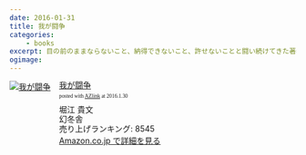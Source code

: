 ```yaml
---
date: 2016-01-31
title: 我が闘争
categories: 
    - books
excerpt: 目の前のままならないこと、納得できないこと、許せないことと闘い続けてきた著者が、自分の半生を正直に語りつくす。
ogimage: 
---
```


<div class="azlink-box"><div class="azlink-image" style="float:left"><a href="http://www.amazon.co.jp/exec/obidos/ASIN/4344027027/warikiru-22/ref=nosim/" name="azlinklink" target="_blank"><img src="http://ecx.images-amazon.com/images/I/31OiufWMhlL._SL160_.jpg" alt="我が闘争" style="border:none" /></a></div><div class="azlink-info" style="float:left;margin-left:15px;line-height:120%"><div class="azlink-name" style="margin-bottom:10px;line-height:120%"><a href="http://www.amazon.co.jp/exec/obidos/ASIN/4344027027/warikiru-22/ref=nosim/" name="azlinklink" target="_blank">我が闘争</a><div class="azlink-powered-date" style="font-size:7pt;margin-top:5px;font-family:verdana;line-height:120%">posted with <a href="http://sakuratan.biz/azlink/dp/%E6%88%91%E3%81%8C%E9%97%98%E4%BA%89/4344027027/warikiru-22" target="_blank">AZlink</a>  at 2016.1.30</div></div><div class="azlink-detail">堀江 貴文<br />幻冬舎<br />売り上げランキング: 8545<br /></div><div class="azlink-link" style="margin-top:5px"><a href="http://www.amazon.co.jp/exec/obidos/ASIN/4344027027/warikiru-22/ref=nosim/" target="_blank">Amazon.co.jp で詳細を見る</a></div></div><div class="azlink-footer" style="clear:left"></div></div>